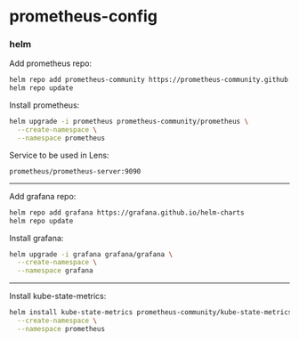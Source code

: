# prometheus-config

### helm

Add prometheus repo:
```bash
helm repo add prometheus-community https://prometheus-community.github.io/helm-charts
helm repo update
```

Install prometheus:
```bash
helm upgrade -i prometheus prometheus-community/prometheus \
  --create-namespace \
  --namespace prometheus
```

Service to be used in Lens:
```
prometheus/prometheus-server:9090
```

---

Add grafana repo:
```bash
helm repo add grafana https://grafana.github.io/helm-charts
helm repo update
```

Install grafana:
```bash
helm upgrade -i grafana grafana/grafana \
  --create-namespace \
  --namespace grafana
```

---

Install kube-state-metrics:
```bash
helm install kube-state-metrics prometheus-community/kube-state-metrics \
  --create-namespace \
  --namespace prometheus
```


